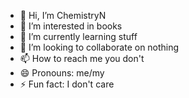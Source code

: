 - 👋 Hi, I’m ChemistryN
- 👀 I’m interested in books
- 🌱 I’m currently learning stuff
- 💞️ I’m looking to collaborate on nothing
- 📫 How to reach me you don't
- 😄 Pronouns: me/my 
- ⚡ Fun fact: I don't care

<!---
ChemistryN/ChemistryN is a ✨ special ✨ repository because its `README.md` (this file) appears on your GitHub profile.
You can click the Preview link to take a look at your changes.
--->
																	

